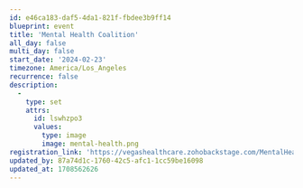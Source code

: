```yaml
---
id: e46ca183-daf5-4da1-821f-fbdee3b9ff14
blueprint: event
title: 'Mental Health Coalition'
all_day: false
multi_day: false
start_date: '2024-02-23'
timezone: America/Los_Angeles
recurrence: false
description:
  -
    type: set
    attrs:
      id: lswhzpo3
      values:
        type: image
        image: mental-health.png
registration_link: 'https://vegashealthcare.zohobackstage.com/MentalHealthCoalition'
updated_by: 87a74d1c-1760-42c5-afc1-1cc59be16098
updated_at: 1708562626
---
```

